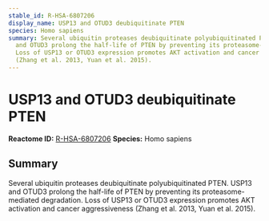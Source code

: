 ```yaml
---
stable_id: R-HSA-6807206
display_name: USP13 and OTUD3 deubiquitinate PTEN
species: Homo sapiens
summary: Several ubiquitin proteases deubiquitinate polyubiquitinated PTEN. USP13
  and OTUD3 prolong the half-life of PTEN by preventing its proteasome-mediated degradation.
  Loss of USP13 or OTUD3 expression promotes AKT activation and cancer aggressiveness
  (Zhang et al. 2013, Yuan et al. 2015).
---
```


# USP13 and OTUD3 deubiquitinate PTEN
**Reactome ID:** [R-HSA-6807206](https://reactome.org/content/detail/R-HSA-6807206)
**Species:** Homo sapiens

## Summary

Several ubiquitin proteases deubiquitinate polyubiquitinated PTEN. USP13 and OTUD3 prolong the half-life of PTEN by preventing its proteasome-mediated degradation. Loss of USP13 or OTUD3 expression promotes AKT activation and cancer aggressiveness (Zhang et al. 2013, Yuan et al. 2015).
